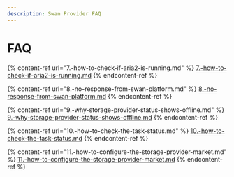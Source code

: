 ```yaml
---
description: Swan Provider FAQ
---
```


# FAQ

{% content-ref url="7.-how-to-check-if-aria2-is-running.md" %}
[7.-how-to-check-if-aria2-is-running.md](7.-how-to-check-if-aria2-is-running.md)
{% endcontent-ref %}

{% content-ref url="8.-no-response-from-swan-platform.md" %}
[8.-no-response-from-swan-platform.md](8.-no-response-from-swan-platform.md)
{% endcontent-ref %}

{% content-ref url="9.-why-storage-provider-status-shows-offline.md" %}
[9.-why-storage-provider-status-shows-offline.md](9.-why-storage-provider-status-shows-offline.md)
{% endcontent-ref %}

{% content-ref url="10.-how-to-check-the-task-status.md" %}
[10.-how-to-check-the-task-status.md](10.-how-to-check-the-task-status.md)
{% endcontent-ref %}

{% content-ref url="11.-how-to-configure-the-storage-provider-market.md" %}
[11.-how-to-configure-the-storage-provider-market.md](11.-how-to-configure-the-storage-provider-market.md)
{% endcontent-ref %}
